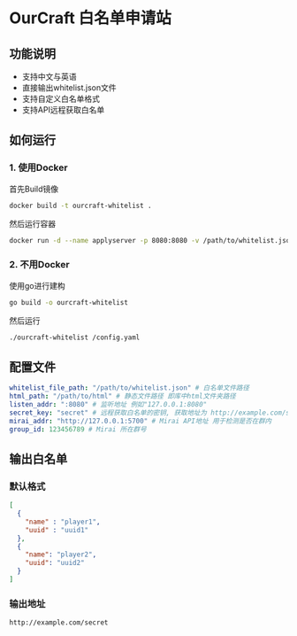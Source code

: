 # OurCraft 白名单申请站

## 功能说明

- 支持中文与英语
- 直接输出whitelist.json文件
- 支持自定义白名单格式
- 支持API远程获取白名单

## 如何运行

### 1. 使用Docker

首先Build镜像

```bash
docker build -t ourcraft-whitelist .
```

然后运行容器

```bash
docker run -d --name applyserver -p 8080:8080 -v /path/to/whitelist.json:/whitelist.json ourcraft-whitelist
```

### 2. 不用Docker

使用go进行建构
    
```bash
go build -o ourcraft-whitelist
```

然后运行

```bash
./ourcraft-whitelist /config.yaml
```

## 配置文件

```yaml
whitelist_file_path: "/path/to/whitelist.json" # 白名单文件路径
html_path: "/path/to/html" # 静态文件路径 即库中html文件夹路径
listen_addr: ":8080" # 监听地址 例如"127.0.0.1:8080"
secret_key: "secret" # 远程获取白名单的密钥, 获取地址为 http://example.com/secret
mirai_addr: "http://127.0.0.1:5700" # Mirai API地址 用于检测是否在群内
group_id: 123456789 # Mirai 所在群号
```

## 输出白名单

### 默认格式

```json
[
  {
    "name" : "player1",
    "uuid" : "uuid1"
  },
  {
    "name": "player2",
    "uuid": "uuid2"
  }
]
```

### 输出地址
```http://example.com/secret```